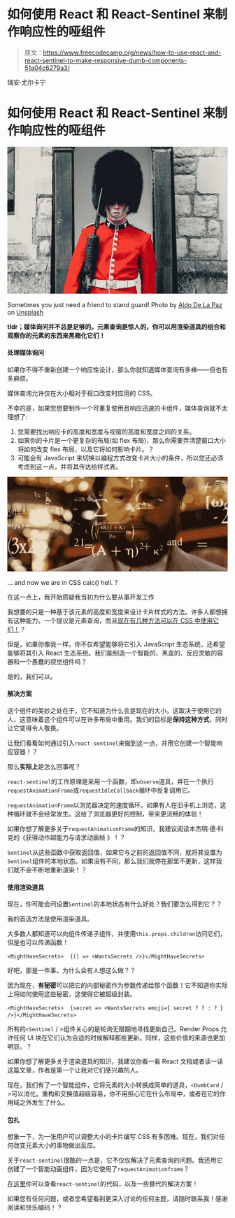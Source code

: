 # 如何使用 React 和 React-Sentinel 来制作响应性的哑组件

> 原文：<https://www.freecodecamp.org/news/how-to-use-react-and-react-sentinel-to-make-responsive-dumb-components-51a04c6279a3/>

瑞安·尤尔卡宁

# 如何使用 React 和 React-Sentinel 来制作响应性的哑组件

![0*-M7kIz-f-VmOfAy6](img/f39b928c53165baf91f51354980594ee.png)

Sometimes you just need a friend to stand guard! Photo by [Aldo De La Paz](https://unsplash.com/@aldodlp?utm_source=medium&utm_medium=referral) on [Unsplash](https://unsplash.com?utm_source=medium&utm_medium=referral)

**tldr；媒体询问并不总是足够的。元素查询是惊人的，你可以用渲染道具的组合和观察你的元素的东西来黑箱化它们！**

#### 处理媒体询问

如果你不得不重新创建一个响应性设计，那么你就知道媒体查询有多棒——但也有多麻烦。

媒体查询允许仅在大小相对于视口改变时应用的 CSS。

不幸的是，如果您想要制作一个可重复使用且响应迅速的卡组件，媒体查询就不太理想了:

1.  您需要找出响应卡的高度和宽度与视窗的高度和宽度之间的关系。
2.  如果你的卡片是一个更复杂的布局(如 flex 布局)，那么你需要弄清楚窗口大小将如何改变 flex 布局，以及它将如何影响卡片。？
3.  可能会有 JavaScript 来切换以编程方式改变卡片大小的条件，所以您还必须考虑到这一点，并将其传达给样式表。

![1*vIDJ7ghnI_MUu0kfVUD9DA](img/2048f3fc6d302ce2ffe23724c20ad62f.png)

… and now we are in CSS calc() hell. ?

在这一点上，我开始质疑我当初为什么要从事开发工作

我想要的只是一种基于该元素的高度和宽度来设计卡片样式的方法。许多人都想拥有这种能力。一个提议是元素查询，而且[现在有几种方法可以在 CSS 中使用它们！](https://elementqueries.com/)？

但是，如果你像我一样，你不仅希望能够将它引入 JavaScript 生态系统，还希望能够将其引入 React 生态系统。我们能制造一个智能的、黑盒的、反应灵敏的容器和一个愚蠢的视觉组件吗？

是的，我们可以。

#### 解决方案

这个组件的美妙之处在于，它不知道为什么会是现在的大小。这取决于使用它的人，这意味着这个组件可以在许多布局中重用。我们的目标是**保持这种方式**，同时让它变得令人敬畏。

让我们看看如何通过引入`react-sentinel`来做到这一点，并用它创建一个智能响应容器！？

那么**实际上**是怎么回事呢？

`react-sentinel`的工作原理是采用一个函数，即`observe`道具，并在一个执行`requestAnimationFrame`或`requestIdleCallback`循环中反复调用它。

`requestAnimationFrame`以浏览器决定的速度循环。如果有人在旧手机上浏览，这种循环就不会经常发生。这给了浏览器更好的控制，带来更流畅的体验！

如果你想了解更多关于`requestAnimationFrame`的知识，我建议阅读本杰明·德·科克的《获得动作超能力与请求动画帧 》！？

`Sentinel`从这些函数中获取返回值，如果它与之前的返回值不同，就将其设置为`Sentinel`组件的本地状态。如果没有不同，那么我们就停在那里不更新，这样我们就不会不断地重新渲染！？

#### 使用渲染道具

现在，你可能会问设置`Sentinel`的本地状态有什么好处？我们要怎么得到它？？

我的首选方法是使用渲染道具。

大多数人都知道可以向组件传递子组件，并使用`this.props.children`访问它们，但是也可以传递函数！

```
<MightHaveSecrets>  {() => <WantsSecrets />}</MightHaveSecrets>
```

好吧，那是一件事。为什么会有人想这么做？？

因为现在，**有秘密**可以把它的内部秘密作为参数传递给那个函数！它不知道你实际上将如何使用这些秘密，这使得它被超级封装。

```
<MightHaveSecrets>  {secret => <WantsSecrets emoji={ secret ? ? : ? } />}</MightHaveSecrets> 
```

所有的`<Sentinel` / >组件关心的是轮询无限期地寻找更新自己。Render Props 允许任何 UI 块在它们认为合适的时候解释那些更新。同样，这些价值的来源也更加明显。？

如果你想了解更多关于渲染道具的知识，我建议你看一看 React 文档或者读一读这篇文章，作者是第一个让我对它们感兴趣的人。

现在，我们有了一个智能组件，它将元素的大小转换成简单的道具，`<DumbCard` / >可以消化。重构和交换值超级容易，你不用担心它在什么布局中，或者在它的作用域之外发生了什么。

#### 包扎

想象一下，为一张用户可以调整大小的卡片编写 CSS 有多困难。现在，我们对任何改变元素大小的事物做出反应。

关于`react-sentinel`很酷的一点是，它不仅仅解决了元素查询的问题。我还用它创建了一个智能动画组件，因为它使用了`requestAnimationframe`？

[在这里](https://github.com/YurkaninRyan/react-sentinel)你可以查看`react-sentinel`的代码，以及一些替代的解决方案！

如果您有任何问题，或者您希望看到更深入讨论的任何主题，请随时联系我！感谢阅读和快乐编码！？